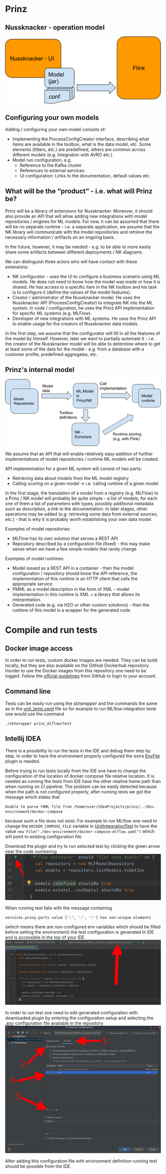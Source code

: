 # Prinz

## Nussknacker - operation model

![nussknacker_operation_model](./docs/imgs/nussknacker_operation_model.png)

## Configuring your own models

Adding / configuring your own model consists of:
* Implementing the ProcessConfigCreator interface, describing what items are available in the toolbox, what is the data model,
etc. Some elements (filters, etc.) are predefined, others are common across different models (e.g. Integration with AVRO etc.)
* Model run configuration, e.g.
    * Reference to the Kafka cluster
    * References to external services
    * UI configuration: Links to the documentation, default values etc.

## What will be the “product” - i.e. what will Prinz be?

Prinz will be a library of extensions for Nussknacker. Moreover, it should also provide an API that will allow adding new
integrations with model repositories / engines for ML models.
For now, it can be assumed that there will be no separate runtime - i.e. a separate application, we assume that the NK
 library will communicate with the model repositories and retrieve the necessary information / artifacts on an ongoing basis.

In the future, however, it may be needed - e.g. to be able to more easily share some artifacts between different deployments /
NK diagrams.

We can distinguish three actors who will have contact with these extensions:
* NK configurator - uses the UI to configure a business scenario using ML models. He does not need to know how the model
was made or how it is shared. He has access to a specific item in the NK toolbox and his task is to configure it (define
the values of the model features).
* Creator / administrator of the Nussknacker model. He uses the Nussknacker API (ProcessConfigCreator) to integrate NK into
 the ML system. In code / configuration, he uses the Prinz API implementation for specific ML systems (e.g. MLFlow).
* Developer of new integrations with ML systems. He uses the Prinz API to enable usage for the creators of Nussknacker data
models.

In the first step, we assume that the configurator will fill in all the features of the model by himself. However, later
we want to partially automate it - i.e. the creator of the Nussknacker model will be able to determine where to get at least
some of the data for the model - e.g. from a database with a customer profile, predefined aggregates, etc.

## Prinz's internal model

![prinz_internal_model](./docs/imgs/prinz_internal_model.png)

We assume that an API that will enable relatively easy addition of further implementations of model repositories / runtime
ML models will be created.

API implementation for a given ML system will consist of two parts:
* Retrieving data about models from the ML model registry
* Calling scoring on a given model -> i.e. calling runtime of a given model

In the first stage, the translation of a model from a registry (e.g. MLFlow) to a Prinz / NK model will probably be quite
simple - a list of models, for each one of them a list of parameters with types, possibly additional metadata such as description,
a link to the documentation. In later stages, other operations may be added (e.g. retrieving some data from external sources,
etc.) - that is why it is probably worth establishing your own data model.

Examples of model repositories:
* MLFlow has its own solution that serves a REST API
* Repository described by a configuration file (fixed) - this may make sense when we have a few simple models that rarely change

Examples of model runtimes:
* Model issued as a REST API in a container - then the model configuration / repository should know the API reference, the implementation of this runtime is an HTTP client that calls the appropriate service
* PMML as a model description in the form of XML - model implementation in this runtime is XML + a library that allows its interpretation.
* Generated code (e.g. via H2O or other custom solutions) - then the runtime of this model is a wrapper for the generated code

# Compile and run tests

## Docker image access 

In order to run tests, custom docker images are needed. They can be build locally, but they are also available on the 
GitHub Dockerhub repository. Inorder to use the Docker images from this repository one need to be logged. Follow the 
[official guidelines](https://docs.github.com/en/packages/guides/configuring-docker-for-use-with-github-packages#authenticating-to-github-packages) from GitHub to login to your account.

## Command line

Tests can be easily run using the _sbtwrapper_ and the commands the same as in the [unit_tests.yaml](./.github/workflows/unit_tests.yaml)
file so for example to run MLflow integration tests one would use the command
```shell
./sbtwrapper prinz_mlflow/test
```

## Intellij IDEA

There is a possibility to run the tests in the IDE and debug them step by step. In order to have the environment properly 
configured the extra [EnvFile](https://plugins.jetbrains.com/plugin/7861-envfile) plugin is needed. 

Before trying to run tests locally from the IDE one have to change the configuration of the location of 
docker compose file relative location. It is needed as running the tests from IDE have the other relative
home path than when running on CI pipeline. The problem can be easily detected because when the path is
not configured properly, after running tests we got the message which states that
```
Unable to parse YAML file from /home/user/IdeaProjects/prinz/../dev-environment/docker-compose
```
because such a file does not exist.
For example to run MLflow one need to change the `DOCKER_COMPOSE_FILE` variable in [UnitIntegrationTest](./prinz_mlflow/src/test/scala/pl/touk/nussknacker/prinz/UnitIntegrationTest.scala)
to have the value `new File("./dev-environment/docker-compose-mlflow.yaml")` which will point to existing configuration file.

Download the plugin and try to run selected test by clicking the green arrow near the code numbering
![Run unit integration test](./docs/imgs/unit_integration_test.png)

When running test fails with the message containing
```shell
services.proxy.ports value [':', ':', ':'] has non-unique elements
```
(which means there are non-configured env variables which should be filled before setting the environment)
the test configuration is generated in IDE and is accessible in the top of your IDE
![Test configuration](./docs/imgs/test_run_configuration.png)

In order to run test one need to edit generated configuration with downloaded 
plugin by entering the configuration setup and selecting the [.env](./.env) configuration
file available in the repository
![Add env file to configuration](./docs/imgs/env_file_configuration.png)

After adding this configuration file with environment definition running test should be possible from the IDE.
